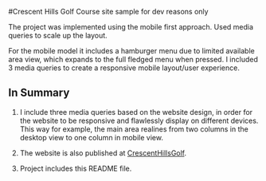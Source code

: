 #Crescent Hills Golf Course site sample for dev reasons only 

The project was implemented using the mobile first approach. Used media queries to scale up the layout.

For the mobile model it includes a hamburger menu due to limited available area view, which expands to the full fledged menu when pressed. I included 3 media queries to create a responsive mobile layout/user experience.

## In Summary

1. I include three media queries based on the website design, in order for the website to be responsive and flawlessly display on different devices. This way for example, the main area realines from two columns in the desktop view to one column in mobile view.

2. The website is also published at [CrescentHillsGolf]().

3. Project includes this README file.
